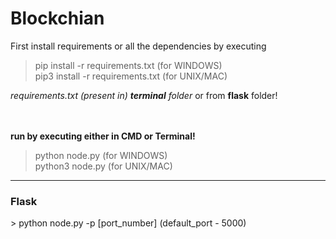 # Blockchian

First install requirements or all the dependencies by executing <br>
> pip install -r requirements.txt (for WINDOWS) <br>
> pip3 install -r requirements.txt (for UNIX/MAC) <br>

*requirements.txt (present in) **terminal** folder* or from **flask** folder!

<br><br>
**run by executing either in CMD or Terminal!** <br/>
> python node.py (for WINDOWS)<br/>
> python3 node.py (for UNIX/MAC) <br>
---
<h3>Flask</h3>
> python node.py -p [port_number] (default_port - 5000)
